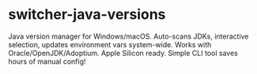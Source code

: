 # switcher-java-versions
Java version manager for Windows/macOS. Auto-scans JDKs, interactive selection, updates environment vars system-wide. Works with Oracle/OpenJDK/Adoptium. Apple Silicon ready. Simple CLI tool saves hours of manual config!
